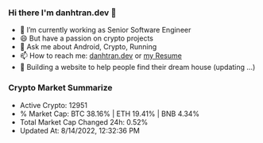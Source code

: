 ### Hi there I'm danhtran.dev 👋

- 🔭 I’m currently working as Senior Software Engineer
- 😄 But have a passion on crypto projects
- 💬 Ask me about Android, Crypto, Running 
- 📫 How to reach me: <a href="https://danhtran.dev" target="_blank">danhtran.dev</a> or <a href="Developer-Resume.pdf" target="_blank">my Resume</a>
- 🌱 Building a website to help people find their dream house (updating ...)

### Crypto Market Summarize
- Active Crypto: 12951
- % Market Cap: BTC 38.16% | ETH 19.41% | BNB 4.34%
- Total Market Cap Changed 24h: 0.52%
- Updated At: 8/14/2022, 12:32:36 PM

